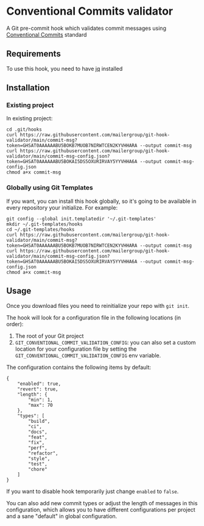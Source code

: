 # Conventional Commits validator

A Git pre-commit hook which validates commit messages using [Conventional Commits](https://www.conventionalcommits.org/) standard

## Requirements
To use this hook, you need to have [jq](https://stedolan.github.io/jq/download/) installed

## Installation

### Existing project
In existing project:
```
cd .git/hooks
curl https://raw.githubusercontent.com/mailergroup/git-hook-validator/main/commit-msg?token=GHSAT0AAAAAABU5BOKB7MUOB7NIRWTCEN2KYVHHARA --output commit-msg
curl https://raw.githubusercontent.com/mailergroup/git-hook-validator/main/commit-msg-config.json?token=GHSAT0AAAAAABU5BOKAI5DS5OXURIRVAY5YYVHHA6A --output commit-msg-config.json
chmod a+x commit-msg
```

### Globally using Git Templates
If you want, you can install this hook globally, so it's going to be available in every repository your initialize. For example:

```
git config --global init.templatedir '~/.git-templates'
mkdir ~/.git-templates/hooks
cd ~/.git-templates/hooks
curl https://raw.githubusercontent.com/mailergroup/git-hook-validator/main/commit-msg?token=GHSAT0AAAAAABU5BOKB7MUOB7NIRWTCEN2KYVHHARA --output commit-msg
curl https://raw.githubusercontent.com/mailergroup/git-hook-validator/main/commit-msg-config.json?token=GHSAT0AAAAAABU5BOKAI5DS5OXURIRVAY5YYVHHA6A --output commit-msg-config.json
chmod a+x commit-msg
```

## Usage
Once you download files you need to reinitialize your repo with `git init`. 

The hook will look for a configuration file in the following locations (in order):
1. The root of your Git project
2. `GIT_CONVENTIONAL_COMMIT_VALIDATION_CONFIG`: you can also set a custom location for your configuration file by setting the `GIT_CONVENTIONAL_COMMIT_VALIDATION_CONFIG` env variable.

The configuration contains the following items by default:
```
{
    "enabled": true,
    "revert": true,
    "length": {
        "min": 1,
        "max": 70
    },
    "types": [
        "build",
        "ci",
        "docs",
        "feat",
        "fix",
        "perf",
        "refactor",
        "style",
        "test",
        "chore"
    ]
}
```
If you want to disable hook temporarily just change `enabled` to `false`.

You can also add new commit types or adjust the length of messages in this configuration, which allows you to have different configurations per project and a sane "default" in global configuration.